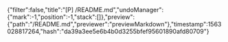 {"filter":false,"title":"[P] /README.md","undoManager":{"mark":-1,"position":-1,"stack":[]},"preview":{"path":"/README.md","previewer":"previewMarkdown"},"timestamp":1563028817264,"hash":"da39a3ee5e6b4b0d3255bfef95601890afd80709"}